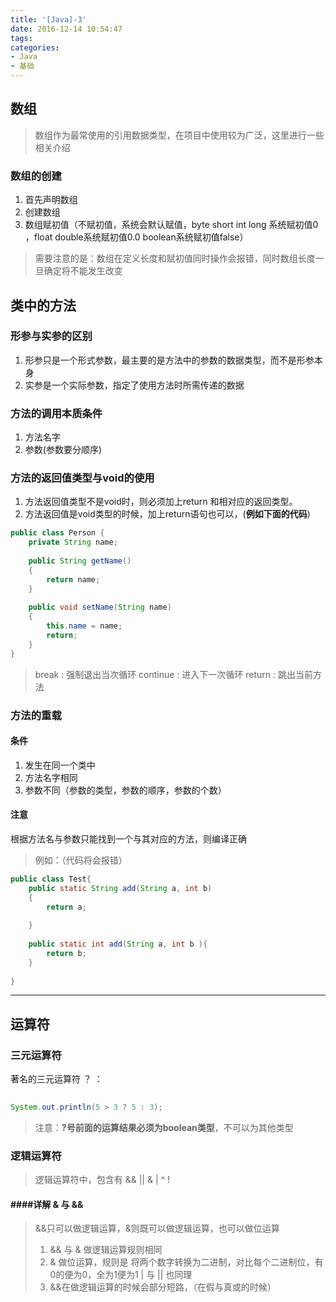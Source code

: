 ```yaml
---
title: '[Java]-3'
date: 2016-12-14 10:54:47
tags:
categories: 
- Java
- 基础
---
```



## 数组

> 数组作为最常使用的引用数据类型，在项目中使用较为广泛，这里进行一些相关介绍

### 数组的创建

1. 首先声明数组
2. 创建数组
3. 数组赋初值（不赋初值，系统会默认赋值，byte short int long 系统赋初值0 ，float double系统赋初值0.0 boolean系统赋初值false）

> 需要注意的是：数组在定义长度和赋初值同时操作会报错，同时数组长度一旦确定将不能发生改变

## 类中的方法

### 形参与实参的区别

1. 形参只是一个形式参数，最主要的是方法中的参数的数据类型，而不是形参本身
2. 实参是一个实际参数，指定了使用方法时所需传递的数据

<!--more-->

### 方法的调用本质条件

1. 方法名字
2. 参数(参数要分顺序)

### 方法的返回值类型与void的使用

1. 方法返回值类型不是void时，则必须加上return 和相对应的返回类型。
2. 方法返回值是void类型的时候，加上return语句也可以，(**例如下面的代码**)

```Java
public class Person {	
	private String name;
	
	public String getName() 
	{
		return name;
	}	
	
	public void setName(String name)
	{
		this.name = name;
		return;
	}			
}
```

> break : 强制退出当次循环
continue : 进入下一次循环
return : 跳出当前方法

### 方法的重载

#### 条件
1. 发生在同一个类中
2. 方法名字相同
3. 参数不同（参数的类型，参数的顺序，参数的个数）


#### 注意

根据方法名与参数只能找到一个与其对应的方法，则编译正确


> 例如：（代码将会报错）

```Java
public class Test{	
	public static String add(String a, int b)
	{
		return a;
		
	}
	
	public static int add(String a, int b ){
		return b;
	}
	
}
```


----------


## 运算符
### 三元运算符
著名的三元运算符 ？ ：

```Java
	
System.out.println(5 > 3 ? 5 : 3);
```

> 注意：**?号前面的运算结果必须为boolean类型**，不可以为其他类型

### 逻辑运算符

> 逻辑运算符中，包含有 && || & | ^ !

#### ####详解 & 与 &&

> &&只可以做逻辑运算，&则既可以做逻辑运算，也可以做位运算
> 
> 1. && 与 & 做逻辑运算规则相同
> 2. & 做位运算，规则是 将两个数字转换为二进制，对比每个二进制位，有0的便为0，全为1便为1 | 与 || 也同理
> 3. &&在做逻辑运算的时候会部分短路，（在假与真或的时候）